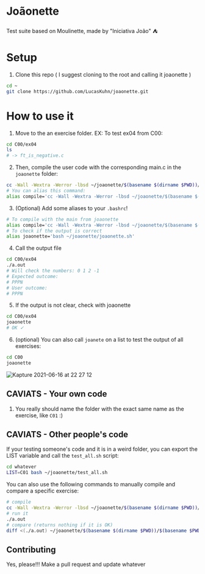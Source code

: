 # Joãonette
Test suite based on Moulinette, made by "Iniciativa João" ⛺️

# Setup 
1. Clone this repo ( I suggest cloning to the root and calling it joaonette )
```sh
cd ~
git clone https://github.com/LucasKuhn/joaonette.git
```

# How to use it

1. Move to the an exercise folder. EX: To test ex04 from C00: 
```sh
cd C00/ex04
ls
# -> ft_is_negative.c
```

2. Then, compile the user code with the corresponding main.c in the `joaonette` folder: 
```sh
cc -Wall -Wextra -Werror -lbsd ~/joaonette/$(basename $(dirname $PWD))/$(basename $PWD)/*.c *.c
# You can alias this command:
alias compile='cc -Wall -Wextra -Werror -lbsd ~/joaonette/$(basename $(dirname $PWD))/$(basename $PWD)/*.c *.c'
```

3. (Optional) Add some aliases to your `.bashrc`!
```sh
# To compile with the main from joaonette
alias compile='cc -Wall -Wextra -Werror -lbsd ~/joaonette/$(basename $(dirname $PWD))/$(basename $PWD)/*.c *.c'
# To check if the output is correct
alias joaonette='bash ~/joaonette/joaonette.sh'
```

4. Call the output file
```sh
cd C00/ex04
./a.out 
# Will check the numbers: 0 1 2 -1
# Expected outcome: 
# PPPN 
# User outcome: 
# PPPN
```

5. If the output is not clear, check with joaonette 
```sh
cd C00/ex04
joaonette
# OK ✓
```

6. (optional) You can also call `joanete` on a list to test the output of all exercises:

```sh
cd C00
joaonette
```
![Kapture 2021-06-16 at 22 27 12](https://user-images.githubusercontent.com/26127185/122316379-2601ed00-cef2-11eb-8c43-ac5f4eef6fb9.gif)

## CAVIATS - Your own code 

1. You really should name the folder with the exact same name as the exercise, like `C01` :)

## CAVIATS - Other people's code

If your testing someone's code and it is in a weird folder, you can export the LIST variable and call the `test_all.sh` script: 
```sh
cd whatever
LIST=C01 bash ~/joaonette/test_all.sh
```

You can also use the following commands to manually compile and compare a specific exercise: 
```sh
# compile 
cc -Wall -Wextra -Werror -lbsd ~/joaonette/$(basename $(dirname $PWD))/$(basename $PWD)/*.c *.c
# run it 
./a.out
# compare (returns nothing if it is OK)
diff <(./a.out) ~/joaonette/$(basename $(dirname $PWD))/$(basename $PWD)/expected_output
```

## Contributing 

Yes, please!!! Make a pull request and update whatever 

